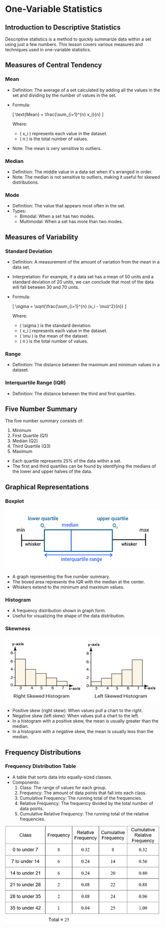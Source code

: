 # One-Variable Statistics

## Introduction to Descriptive Statistics

Descriptive statistics is a method to quickly summarize data within a set using just a few numbers. This lesson covers various measures and techniques used in one-variable statistics.

## Measures of Central Tendency

### Mean

- Definition: The average of a set calculated by adding all the values in the set and dividing by the number of values in the set.
- Formula:
  <!-- prettier-ignore -->
  \[
  \text{Mean} = \frac{\sum_{i=1}^{n} x_i}{n}
  \]

  Where:

  - \( x_i \) represents each value in the dataset.
  - \( n \) is the total number of values.

- Note: The mean is very sensitive to outliers.

### Median

- Definition: The middle value in a data set when it's arranged in order.
- Note: The median is not sensitive to outliers, making it useful for skewed distributions.

### Mode

- Definition: The value that appears most often in the set.
- Types:
  - Bimodal: When a set has two modes.
  - Multimodal: When a set has more than two modes.

## Measures of Variability

### Standard Deviation

- Definition: A measurement of the amount of variation from the mean in a data set.
- Interpretation: For example, if a data set has a mean of 50 units and a standard deviation of 20 units, we can conclude that most of the data will fall between 30 and 70 units.
- Formula:
  <!-- prettier-ignore -->
  \[
  \sigma = \sqrt{\frac{\sum_{i=1}^{n} (x_i - \mu)^2}{n}}
  \]

  Where:

  - \( \sigma \) is the standard deviation.
  - \( x_i \) represents each value in the dataset.
  - \( \mu \) is the mean of the dataset.
  - \( n \) is the total number of values.

### Range

- Definition: The distance between the maximum and minimum values in a dataset.

### Interquartile Range (IQR)

- Definition: The distance between the third and first quartiles.

## Five Number Summary

The five number summary consists of:

1. Minimum
2. First Quartile (Q1)
3. Median (Q2)
4. Third Quartile (Q3)
5. Maximum

- Each quartile represents 25% of the data within a set.
- The first and third quartiles can be found by identifying the medians of the lower and upper halves of the data.

## Graphical Representations

### Boxplot

![boxplot](./assets/boxplot.png)

- A graph representing the five number summary.
- The boxed area represents the IQR with the median at the center.
- Whiskers extend to the minimum and maximum values.

### Histogram

- A frequency distribution shown in graph form.
- Useful for visualizing the shape of the data distribution.

### Skewness

![histogram_skew](./assets/histogram_skew.png)

- Positive skew (right skew): When values pull a chart to the right.
- Negative skew (left skew): When values pull a chart to the left.
- In a histogram with a positive skew, the mean is usually greater than the median.
- In a histogram with a negative skew, the mean is usually less than the median.

## Frequency Distributions

### Frequency Distribution Table

- A table that sorts data into equally-sized classes.
- Components:
  1. Class: The range of values for each group.
  2. Frequency: The amount of data points that fall into each class.
  3. Cumulative Frequency: The running total of the frequencies.
  4. Relative Frequency: The frequency divided by the total number of data points.
  5. Cumulative Relative Frequency: The running total of the relative frequencies.

![frequency](./assets/frequency_distribution.gif)
